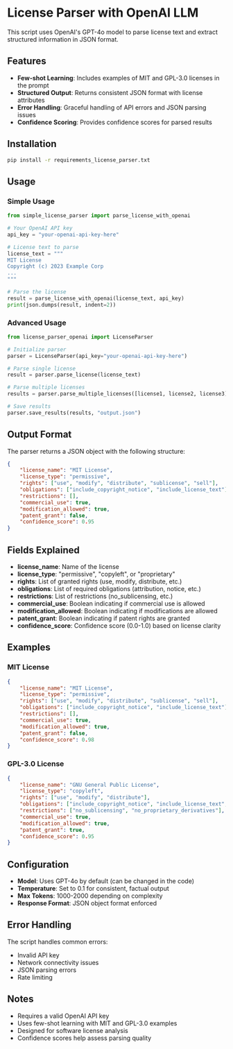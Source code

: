 # License Parser with OpenAI LLM

This script uses OpenAI's GPT-4o model to parse license text and extract structured information in JSON format.

## Features

- **Few-shot Learning**: Includes examples of MIT and GPL-3.0 licenses in the prompt
- **Structured Output**: Returns consistent JSON format with license attributes
- **Error Handling**: Graceful handling of API errors and JSON parsing issues
- **Confidence Scoring**: Provides confidence scores for parsed results

## Installation

```bash
pip install -r requirements_license_parser.txt
```

## Usage

### Simple Usage

```python
from simple_license_parser import parse_license_with_openai

# Your OpenAI API key
api_key = "your-openai-api-key-here"

# License text to parse
license_text = """
MIT License
Copyright (c) 2023 Example Corp
...
"""

# Parse the license
result = parse_license_with_openai(license_text, api_key)
print(json.dumps(result, indent=2))
```

### Advanced Usage

```python
from license_parser_openai import LicenseParser

# Initialize parser
parser = LicenseParser(api_key="your-openai-api-key-here")

# Parse single license
result = parser.parse_license(license_text)

# Parse multiple licenses
results = parser.parse_multiple_licenses([license1, license2, license3])

# Save results
parser.save_results(results, "output.json")
```

## Output Format

The parser returns a JSON object with the following structure:

```json
{
    "license_name": "MIT License",
    "license_type": "permissive",
    "rights": ["use", "modify", "distribute", "sublicense", "sell"],
    "obligations": ["include_copyright_notice", "include_license_text"],
    "restrictions": [],
    "commercial_use": true,
    "modification_allowed": true,
    "patent_grant": false,
    "confidence_score": 0.95
}
```

## Fields Explained

- **license_name**: Name of the license
- **license_type**: "permissive", "copyleft", or "proprietary"
- **rights**: List of granted rights (use, modify, distribute, etc.)
- **obligations**: List of required obligations (attribution, notice, etc.)
- **restrictions**: List of restrictions (no_sublicensing, etc.)
- **commercial_use**: Boolean indicating if commercial use is allowed
- **modification_allowed**: Boolean indicating if modifications are allowed
- **patent_grant**: Boolean indicating if patent rights are granted
- **confidence_score**: Confidence score (0.0-1.0) based on license clarity

## Examples

### MIT License
```json
{
    "license_name": "MIT License",
    "license_type": "permissive",
    "rights": ["use", "modify", "distribute", "sublicense", "sell"],
    "obligations": ["include_copyright_notice", "include_license_text"],
    "restrictions": [],
    "commercial_use": true,
    "modification_allowed": true,
    "patent_grant": false,
    "confidence_score": 0.98
}
```

### GPL-3.0 License
```json
{
    "license_name": "GNU General Public License",
    "license_type": "copyleft",
    "rights": ["use", "modify", "distribute"],
    "obligations": ["include_copyright_notice", "include_license_text", "disclose_source_code"],
    "restrictions": ["no_sublicensing", "no_proprietary_derivatives"],
    "commercial_use": true,
    "modification_allowed": true,
    "patent_grant": true,
    "confidence_score": 0.95
}
```

## Configuration

- **Model**: Uses GPT-4o by default (can be changed in the code)
- **Temperature**: Set to 0.1 for consistent, factual output
- **Max Tokens**: 1000-2000 depending on complexity
- **Response Format**: JSON object format enforced

## Error Handling

The script handles common errors:
- Invalid API key
- Network connectivity issues
- JSON parsing errors
- Rate limiting

## Notes

- Requires a valid OpenAI API key
- Uses few-shot learning with MIT and GPL-3.0 examples
- Designed for software license analysis
- Confidence scores help assess parsing quality
